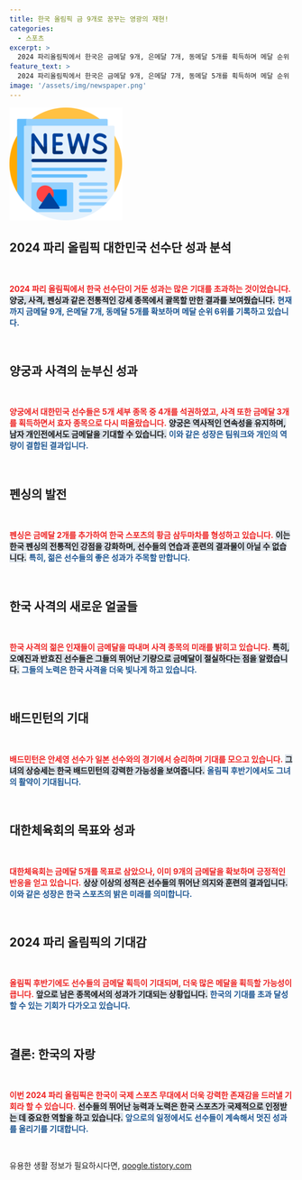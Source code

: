 ```yaml
---
title: 한국 올림픽 금 9개로 꿈꾸는 영광의 재현!
categories:
  - 스포츠
excerpt: >
  2024 파리올림픽에서 한국은 금메달 9개, 은메달 7개, 동메달 5개를 획득하며 메달 순위 6위를 기록 중이다. 양궁, 사격, 펜싱에서 해낸 성과가 돋보이며, 두 자리 수 금메달 목표를 향한 기대감이 고조되고 있다!
feature_text: >
  2024 파리올림픽에서 한국은 금메달 9개, 은메달 7개, 동메달 5개를 획득하며 메달 순위 6위를 기록 중이다. 양궁, 사격, 펜싱에서 해낸 성과가 돋보이며, 두 자리 수 금메달 목표를 향한 기대감이 고조되고 있다!
image: '/assets/img/newspaper.png'
---
```


<p><img src="/assets/img/newspaper.png" alt="kimp 속보" /></p>

<h2 data-ke-size="size26">2024 파리 올림픽 대한민국 선수단 성과 분석</h2>

<p data-ke-size="size16">&nbsp;</p>

<p><b><span style="color: #ee2323;">2024 파리 올림픽에서 한국 선수단이 거둔 성과는 많은 기대를 초과하는 것이었습니다.</span></b> <b><span style="background-color: #21538527;">양궁, 사격, 펜싱과 같은 전통적인 강세 종목에서 괄목할 만한 결과를 보여줬습니다.</span></b> <b><span style="color: #1a5490;">현재까지 금메달 9개, 은메달 7개, 동메달 5개를 확보하며 메달 순위 6위를 기록하고 있습니다.</span></b></p>

<p data-ke-size="size16">&nbsp;</p>

<h2 data-ke-size="size26">양궁과 사격의 눈부신 성과</h2>

<p data-ke-size="size16">&nbsp;</p>

<p><b><span style="color: #ee2323;">양궁에서 대한민국 선수들은 5개 세부 종목 중 4개를 석권하였고, 사격 또한 금메달 3개를 획득하면서 효자 종목으로 다시 떠올랐습니다.</span></b> <b><span style="background-color: #21538527;">양궁은 역사적인 연속성을 유지하며, 남자 개인전에서도 금메달을 기대할 수 있습니다.</span></b> <b><span style="color: #1a5490;">이와 같은 성장은 팀워크와 개인의 역량이 결합된 결과입니다.</span></b></p>

<p data-ke-size="size16">&nbsp;</p>

<h2 data-ke-size="size26">펜싱의 발전</h2>

<p data-ke-size="size16">&nbsp;</p>

<p><b><span style="color: #ee2323;">펜싱은 금메달 2개를 추가하여 한국 스포츠의 황금 삼두마차를 형성하고 있습니다.</span></b> <b><span style="background-color: #21538527;">이는 한국 펜싱의 전통적인 강점을 강화하며, 선수들의 연습과 훈련의 결과물이 아닐 수 없습니다.</span></b> <b><span style="color: #1a5490;">특히, 젊은 선수들의 좋은 성과가 주목할 만합니다.</span></b></p>

<p data-ke-size="size16">&nbsp;</p>

<h2 data-ke-size="size26">한국 사격의 새로운 얼굴들</h2>

<p data-ke-size="size16">&nbsp;</p>

<p><b><span style="color: #ee2323;">한국 사격의 젊은 인재들이 금메달을 따내며 사격 종목의 미래를 밝히고 있습니다.</span></b> <b><span style="background-color: #21538527;">특히, 오예진과 반효진 선수들은 그들의 뛰어난 기량으로 금메달이 절실하다는 점을 알렸습니다.</span></b> <b><span style="color: #1a5490;">그들의 노력은 한국 사격을 더욱 빛나게 하고 있습니다.</span></b></p>

<p data-ke-size="size16">&nbsp;</p>

<h2 data-ke-size="size26">배드민턴의 기대</h2>

<p data-ke-size="size16">&nbsp;</p>

<p><b><span style="color: #ee2323;">배드민턴은 안세영 선수가 일본 선수와의 경기에서 승리하며 기대를 모으고 있습니다.</span></b> <b><span style="background-color: #21538527;">그녀의 상승세는 한국 배드민턴의 강력한 가능성을 보여줍니다.</span></b> <b><span style="color: #1a5490;">올림픽 후반기에서도 그녀의 활약이 기대됩니다.</span></b></p>

<p data-ke-size="size16">&nbsp;</p>

<h2 data-ke-size="size26">대한체육회의 목표와 성과</h2>

<p data-ke-size="size16">&nbsp;</p>

<p><b><span style="color: #ee2323;">대한체육회는 금메달 5개를 목표로 삼았으나, 이미 9개의 금메달을 확보하며 긍정적인 반응을 얻고 있습니다.</span></b> <b><span style="background-color: #21538527;">상상 이상의 성적은 선수들의 뛰어난 의지와 훈련의 결과입니다.</span></b> <b><span style="color: #1a5490;">이와 같은 성장은 한국 스포츠의 밝은 미래를 의미합니다.</span></b></p>

<p data-ke-size="size16">&nbsp;</p>

<h2 data-ke-size="size26">2024 파리 올림픽의 기대감</h2>

<p data-ke-size="size16">&nbsp;</p>

<p><b><span style="color: #ee2323;">올림픽 후반기에도 선수들의 금메달 획득이 기대되며, 더욱 많은 메달을 획득할 가능성이 큽니다.</span></b> <b><span style="background-color: #21538527;">앞으로 남은 종목에서의 성과가 기대되는 상황입니다.</span></b> <b><span style="color: #1a5490;">한국의 기대를 초과 달성할 수 있는 기회가 다가오고 있습니다.</span></b></p>

<p data-ke-size="size16">&nbsp;</p>

<h2 data-ke-size="size26">결론: 한국의 자랑</h2>

<p data-ke-size="size16">&nbsp;</p>

<p><b><span style="color: #ee2323;">이번 2024 파리 올림픽은 한국이 국제 스포츠 무대에서 더욱 강력한 존재감을 드러낼 기회라 할 수 있습니다.</span></b> <b><span style="background-color: #21538527;">선수들의 뛰어난 능력과 노력은 한국 스포츠가 국제적으로 인정받는 데 중요한 역할을 하고 있습니다.</span></b> <b><span style="color: #1a5490;">앞으로의 일정에서도 선수들이 계속해서 멋진 성과를 올리기를 기대합니다.</span></b></p>

<p data-ke-size="size16">&nbsp;</p>
유용한 생활 정보가 필요하시다면, <a href="https://qoogle.tistory.com" rel="dofollow">qoogle.tistory.com</a>


